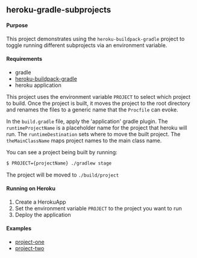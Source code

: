## heroku-gradle-subprojects

#### Purpose
This project demonstrates using the `heroku-buildpack-gradle` project to toggle running different subprojects via an environment variable.

#### Requirements

- gradle
- [heroku-buildpack-gradle](https://github.com/heroku/heroku-buildpack-gradle)
- heroku application

This project uses the environment variable `PROJECT` to select which project to build. Once the project is built, it moves the project to the root directory and renames the files to a generic name that the `Procfile` can evoke.

In the `build.gradle` file, apply the 'application' gradle plugin. The `runtimeProjectName` is a placeholder name for the project that heroku will run. The `runtimeDestination` sets where to move the built project. The `theMainClassName` maps project names to the main class name.

You can see a project being built by running:
```bash
$ PROJECT={projectName} ./gradlew stage
```

The project will be moved to `./build/project`

#### Running on Heroku

1. Create a HerokuApp
2. Set the environment variable `PROJECT` to the project you want to run
3. Deploy the application


#### Examples

- [project-one](https://subproject1.herokuapp.com/)
- [project-two](https://subproject2.herokuapp.com/)